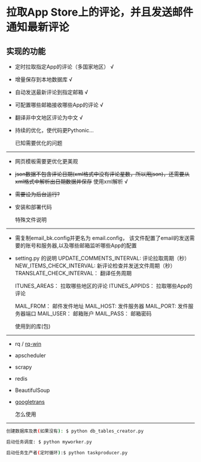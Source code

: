
  拉取App Store上的评论，并且发送邮件通知最新评论
======

  实现的功能
-----------

- 定时拉取指定App的评论（多国家地区） √
- 增量保存到本地数据库 √
- 自动发送最新评论到指定邮箱 √
- 可配置哪些邮箱接收哪些App的评论 √
- 翻译非中文地区评论为中文  √
- 持续的优化，使代码更Pythonic...

  已知需要优化的问题
-----------
- 网页模板需要更优化更美观
- ~~json数据不包含评论日期(xml格式中没有评论星数，所以用json)，还需要从xml格式中解析出日期数据并保存~~ 使用xml解析 √
- ~~需要设为后台运行?~~
- 安装和部署代码



  特殊文件说明
-----------
- 需复制email_bk.config并更名为 email.config， 该文件配置了email的发送需要的账号和服务器,以及哪些邮箱监听哪些App的配置
- setting.py 的说明
  UPDATE_COMMENTS_INTERVAL: 评论拉取周期（秒）
  NEW_ITEMS_CHECK_INTERVAL: 新评论检查并发送文件周期（秒）
  TRANSLATE_CHECK_INTERVAL： 翻译任务周期
  
  ITUNES_AREAS： 拉取哪些地区的评论
  ITUNES_APPIDS： 拉取哪些App的评论
  
  
  MAIL_FROM： 邮件发件地址
  MAIL_HOST: 发件服务器
  MAIL_PORT: 发件服务器端口
  MAIL_USER： 邮箱账户
  MAIL_PASS： 邮箱密码
  
  
  
  使用到的库(包)
-----------
- rq / [rq-win](https://github.com/michaelbrooks/rq-win)
- apscheduler
- scrapy
- redis
- BeautifulSoup
- [googletrans](https://github.com/ssut/py-googletrans)


  怎么使用
-----------
```bash
创建数据库及表(如果没有): $ python db_tables_creator.py
```
```bash
启动任务调度: $ python myworker.py
```
```bash
启动任务生产者(定时循环):$ python taskproducer.py
```
